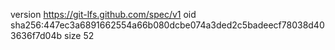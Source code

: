 version https://git-lfs.github.com/spec/v1
oid sha256:447ec3a6891662554a66b080dcbe074a3ded2c5badeecf78038d403636f7d04b
size 52
